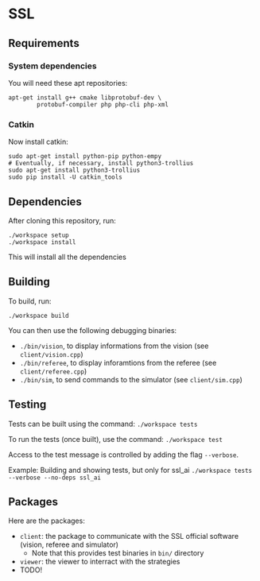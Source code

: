 # SSL

## Requirements

### System dependencies

You will need these apt repositories:

    apt-get install g++ cmake libprotobuf-dev \
            protobuf-compiler php php-cli php-xml

### Catkin

Now install catkin:

    sudo apt-get install python-pip python-empy 
    # Eventually, if necessary, install python3-trollius
    sudo apt-get install python3-trollius
    sudo pip install -U catkin_tools

## Dependencies

After cloning this repository, run:

    ./workspace setup
    ./workspace install

This will install all the dependencies

## Building

To build, run:

    ./workspace build

You can then use the following debugging binaries:

* ``./bin/vision``, to display informations from the vision (see ``client/vision.cpp``)
* ``./bin/referee``, to display inforamtions from the referee (see ``client/referee.cpp``)
* ``./bin/sim``, to send commands to the simulator (see ``client/sim.cpp``)

## Testing

Tests can be built using the command: `./workspace tests`

To run the tests (once built), use the command: `./workspace test`

Access to the test message is controlled by adding the flag `--verbose`.

Example: Building and showing tests, but only for ssl_ai
`./workspace tests --verbose --no-deps ssl_ai`

## Packages

Here are the packages:

* ``client``: the package to communicate with the SSL official software (vision, referee and simulator)
    * Note that this provides test binaries in `bin/` directory
* ``viewer``: the viewer to interract with the strategies
* TODO!
